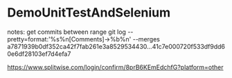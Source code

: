 # DemoUnitTestAndSelenium
notes:
get commits between range
git log --pretty=format:'%s%n[Comments]->%b%n' --merges a7871939b0df352ca42f7fab261e3a8529534430...41c7e000720f533df9dd60e6df28103ef7d4efa7

https://www.splitwise.com/login/confirm/8prB6KEmEdchfG?platform=other
